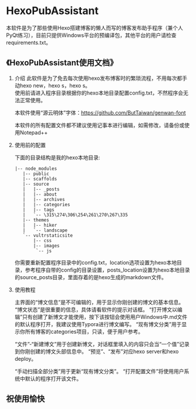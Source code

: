 # HexoPubAssistant
本软件是为了那些使用Hexo搭建博客的懒人而写的博客发布助手程序（兼个人PyQt练习），目前只提供Windows平台的预编译包，其他平台的用户请检查requirements.txt。

## 《HexoPubAssistant使用文档》

1. 介绍
   此软件是为了免去每次使用hexo发布博客时的繁琐流程，不用每次都手动hexo new，hexo s，hexo s。  
   使用前请进入程序目录根据你的hexo本地目录配置config.txt，不然程序会无法正常使用。    

   本软件使用“源云明体”字体：https://github.com/ButTaiwan/genwan-font     

   本软件的所有配置文件都不建议使用记事本进行编辑，如需修改，请备份或使用Notepad++   

2. 使用前的配置

   下面的目录结构是我的hexo本地目录:

   ```
   |-- node_modules
      |-- public
      |-- scaffolds
      |-- source
      |   |-- _posts
      |   |-- about
      |   |-- archives
      |   |-- categories
      |   |-- tags
      |   `-- \315\274\306\254\261\270\267\335
      |-- themes
      |   |-- hiker
      |   `-- landscape
      `-- vultrstaticsite
          |-- css
          |-- images
           `-- js
   ```

   你需要重新配置程序目录中的config.txt，location选项设置为hexo本地目录，参考程序自带的config的目录设置，posts_location设置为hexo本地目录的source\_posts目录，里面存着的是hexo生成的markdown文件。

3. 使用教程

   主界面的“博文信息”是不可编辑的，用于显示你刚创建的博文的基本信息。
   “博文状态”是很重要的信息，具体请看软件的提示对话框。
   “打开博文以编辑”只有创建了新博文才能使用，按下该按钮会使用用户Windows中.md文件的默认程序打开，我建议使用Typora进行博文编写。
   “现有博文分类”用于显示你所有博客的categories项目，只读，便于用户参考。

   “文件”-“新建博文”用于创建新博文，对话框里填入的内容只会当“一个值”记录到你刚创建的博文头部信息中。
   “预览”、“发布”对应hexo server和hexo deploy。

   “手动扫描全部分类”用于更新“现有博文分类”。
   “打开配置文件”将使用用户系统中默认的程序打开该文件。

## 祝使用愉快